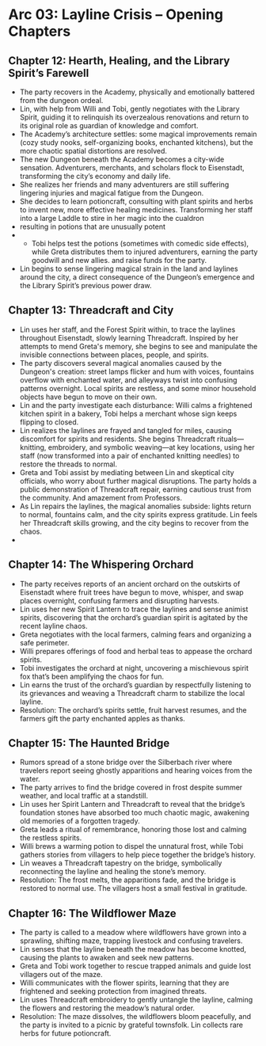 # Arc 03: Layline Crisis – Opening Chapters 
## Chapter 12: Hearth, Healing, and the Library Spirit’s Farewell
- The party recovers in the Academy, physically and emotionally battered from the dungeon ordeal.
- Lin, with help from Willi and Tobi, gently negotiates with the Library Spirit, guiding it to relinquish its overzealous renovations and return to its original role as guardian of knowledge and comfort.
- The Academy’s architecture settles: some magical improvements remain (cozy study nooks, self-organizing books, enchanted kitchens), but the more chaotic spatial distortions are resolved.
- The new Dungeon beneath the Academy becomes a city-wide sensation. Adventurers, merchants, and scholars flock to Eisenstadt, transforming the city’s economy and daily life.
- She realizes her friends and many adventurers are still suffering lingering injuries and magical fatigue from the Dungeon.
- She decides to learn potioncraft, consulting with plant spirits and herbs to invent new, more effective healing medicines. Transforming her staff into a large Laddle to stire in her magic into the cualdron 
- resulting in potions that are unusually potent
- - Tobi helps test the potions (sometimes with comedic side effects), while Greta distributes them to injured adventurers, earning the party goodwill and new allies. and raise funds for the party.
- Lin begins to sense lingering magical strain in the land and laylines around the city, a direct consequence of the Dungeon’s emergence and the Library Spirit’s previous power draw.
  
## Chapter 13: Threadcraft and City
- Lin uses her staff, and the Forest Spirit within, to trace the laylines throughout Eisenstadt, slowly learning Threadcraft. Inspired by her attempts to mend Greta's memory, she begins to see and manipulate the invisible connections between places, people, and spirits.
- The party discovers several magical anomalies caused by the Dungeon's creation: street lamps flicker and hum with voices, fountains overflow with enchanted water, and alleyways twist into confusing patterns overnight. Local spirits are restless, and some minor household objects have begun to move on their own.
- Lin and the party investigate each disturbance: Willi calms a frightened kitchen spirit in a bakery, Tobi helps a merchant whose sign keeps flipping to closed.
- Lin realizes the laylines are frayed and tangled for miles, causing discomfort for spirits and residents. She begins Threadcraft rituals—knitting, embroidery, and symbolic weaving—at key locations, using her staff (now transformed into a pair of enchanted knitting needles) to restore the threads to normal.
- Greta and Tobi assist by mediating between Lin and skeptical city officials, who worry about further magical disruptions. The party holds a public demonstration of Threadcraft repair, earning cautious trust from the community. And amazement from Professors.
- As Lin repairs the laylines, the magical anomalies subside: lights return to normal, fountains calm, and the city spirits express gratitude. Lin feels her Threadcraft skills growing, and the city begins to recover from the chaos.
- 
## Chapter 14: The Whispering Orchard
- The party receives reports of an ancient orchard on the outskirts of Eisenstadt where fruit trees have begun to move, whisper, and swap places overnight, confusing farmers and disrupting harvests.
- Lin uses her new Spirit Lantern to trace the laylines and sense animist spirits, discovering that the orchard’s guardian spirit is agitated by the recent layline chaos.
- Greta negotiates with the local farmers, calming fears and organizing a safe perimeter.
- Willi prepares offerings of food and herbal teas to appease the orchard spirits.
- Tobi investigates the orchard at night, uncovering a mischievous spirit fox that’s been amplifying the chaos for fun.
- Lin earns the trust of the orchard’s guardian by respectfully listening to its grievances and weaving a Threadcraft charm to stabilize the local layline.
- Resolution: The orchard’s spirits settle, fruit harvest resumes, and the farmers gift the party enchanted apples as thanks.

## Chapter 15: The Haunted Bridge
- Rumors spread of a stone bridge over the Silberbach river where travelers report seeing ghostly apparitions and hearing voices from the water.
- The party arrives to find the bridge covered in frost despite summer weather, and local traffic at a standstill.
- Lin uses her Spirit Lantern and Threadcraft to reveal that the bridge’s foundation stones have absorbed too much chaotic magic, awakening old memories of a forgotten tragedy.
- Greta leads a ritual of remembrance, honoring those lost and calming the restless spirits.
- Willi brews a warming potion to dispel the unnatural frost, while Tobi gathers stories from villagers to help piece together the bridge’s history.
- Lin weaves a Threadcraft tapestry on the bridge, symbolically reconnecting the layline and healing the stone’s memory.
- Resolution: The frost melts, the apparitions fade, and the bridge is restored to normal use. The villagers host a small festival in gratitude.

## Chapter 16: The Wildflower Maze
- The party is called to a meadow where wildflowers have grown into a sprawling, shifting maze, trapping livestock and confusing travelers.
- Lin senses that the layline beneath the meadow has become knotted, causing the plants to awaken and seek new patterns.
- Greta and Tobi work together to rescue trapped animals and guide lost villagers out of the maze.
- Willi communicates with the flower spirits, learning that they are frightened and seeking protection from imagined threats.
- Lin uses Threadcraft embroidery to gently untangle the layline, calming the flowers and restoring the meadow’s natural order.
- Resolution: The maze dissolves, the wildflowers bloom peacefully, and the party is invited to a picnic by grateful townsfolk. Lin collects rare herbs for future potioncraft.